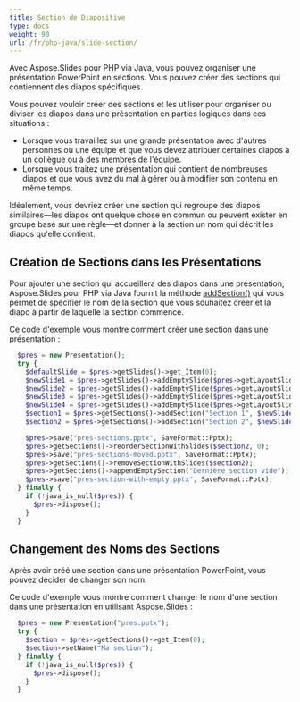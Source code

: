```yaml
---
title: Section de Diapositive
type: docs
weight: 90
url: /fr/php-java/slide-section/
---
```


Avec Aspose.Slides pour PHP via Java, vous pouvez organiser une présentation PowerPoint en sections. Vous pouvez créer des sections qui contiennent des diapos spécifiques.

Vous pouvez vouloir créer des sections et les utiliser pour organiser ou diviser les diapos dans une présentation en parties logiques dans ces situations :

- Lorsque vous travaillez sur une grande présentation avec d'autres personnes ou une équipe et que vous devez attribuer certaines diapos à un collègue ou à des membres de l'équipe.
- Lorsque vous traitez une présentation qui contient de nombreuses diapos et que vous avez du mal à gérer ou à modifier son contenu en même temps.

Idéalement, vous devriez créer une section qui regroupe des diapos similaires—les diapos ont quelque chose en commun ou peuvent exister en groupe basé sur une règle—et donner à la section un nom qui décrit les diapos qu'elle contient.

## Création de Sections dans les Présentations

Pour ajouter une section qui accueillera des diapos dans une présentation, Aspose.Slides pour PHP via Java fournit la méthode [addSection()](https://reference.aspose.com/slides/php-java/aspose.slides/ISectionCollection#addSection-java.lang.String-com.aspose.slides.ISlide-) qui vous permet de spécifier le nom de la section que vous souhaitez créer et la diapo à partir de laquelle la section commence.

Ce code d'exemple vous montre comment créer une section dans une présentation :

```php
  $pres = new Presentation();
  try {
    $defaultSlide = $pres->getSlides()->get_Item(0);
    $newSlide1 = $pres->getSlides()->addEmptySlide($pres->getLayoutSlides()->get_Item(0));
    $newSlide2 = $pres->getSlides()->addEmptySlide($pres->getLayoutSlides()->get_Item(0));
    $newSlide3 = $pres->getSlides()->addEmptySlide($pres->getLayoutSlides()->get_Item(0));
    $newSlide4 = $pres->getSlides()->addEmptySlide($pres->getLayoutSlides()->get_Item(0));
    $section1 = $pres->getSections()->addSection("Section 1", $newSlide1);
    $section2 = $pres->getSections()->addSection("Section 2", $newSlide3);// section1 se terminera à newSlide2 et après cela section2 commencera

    $pres->save("pres-sections.pptx", SaveFormat::Pptx);
    $pres->getSections()->reorderSectionWithSlides($section2, 0);
    $pres->save("pres-sections-moved.pptx", SaveFormat::Pptx);
    $pres->getSections()->removeSectionWithSlides($section2);
    $pres->getSections()->appendEmptySection("Dernière section vide");
    $pres->save("pres-section-with-empty.pptx", SaveFormat::Pptx);
  } finally {
    if (!java_is_null($pres)) {
      $pres->dispose();
    }
  }
```

## Changement des Noms des Sections

Après avoir créé une section dans une présentation PowerPoint, vous pouvez décider de changer son nom.

Ce code d'exemple vous montre comment changer le nom d'une section dans une présentation en utilisant Aspose.Slides :

```php
  $pres = new Presentation("pres.pptx");
  try {
    $section = $pres->getSections()->get_Item(0);
    $section->setName("Ma section");
  } finally {
    if (!java_is_null($pres)) {
      $pres->dispose();
    }
  }
```